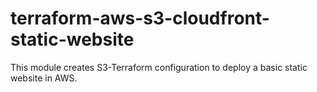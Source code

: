 # terraform-aws-s3-cloudfront-static-website
This module creates S3-Terraform configuration to deploy a basic static website in AWS.
